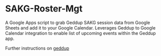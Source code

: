 # SAKG-Roster-Mgt

A Google Apps script to grab Geddup SAKG session data from Google Sheets and add it to your Google Calendar. Leverages Geddup to Google Calendar integration to enable list of upcoming events within the Geddup app.

Further instructions on [geddup](https://geddup.com/blog/documentation/setting-up-your-roster/)
